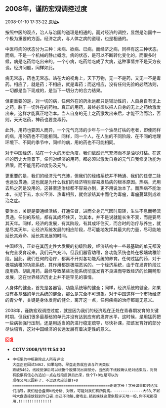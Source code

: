 ## 2008年，谨防宏观调控过度
2008-01-10 17:33:22
[原址▸](http://www.fxgan.com/chan_time/2008_01_06/857.htm)



 按照中医的观点，治人与治国的道理是相通的。而对经济的调控，显然是治国中一个极为重要的方面。经济之病，与人体之病的道理，也是相通的。
 
 中医将病的状态分为三种：未病、欲病、已病。而经济之病，同样有这三种状态。而病，不是一个机械的静止概念，病的状态，是可以不断转化变化的。而很多时候，病是吃药给吃出来的。一个小病，吃药给吃成了大病，这种事情并不是天方夜谈。经济问题，同样如此。
 
 病无常态，药也无常态。站在大的视角上，天下万物，无一不是药，又无一不是毒药。相应了，就是药；不相应，就是毒药；而这相应，没有任何先验的必然法则，一切都是当下现成的，是当下一切分力的合力结果。
 
 但更重要的是，对一切的病，任何外在的药永远都只是辅助性的，人自身自有无上之药，胜于一切外在的药物。真正的用药，最终必须以把人自身的无上之药给激发出来，这样才能真正地治本。当人自身的无上之药激发出来后，才能不治而治，否则，天天吃药，神药也要变毒药。
 
 此外，用药也要因人而异，一个元气充沛的少年与一个油尽灯枯的老者，即使同样的病，用的药也不可能相同。同样，同一个人，在人生的不同阶段、在不同的地理环境下、不同的季节中，同样的病，用的药也不可能相同。
 
 对于中国经济，站在一个大的历史角度，我们依然元气充沛而不是油尽灯枯。在这样的历史大背景下，任何对经济的用药，都必须以激发自身的元气自我修复功能为界限，而不能用药过度伤及元气。
 
 更重要的是，我们的经济元气充沛，但我们的经络系统并不畅通、我们的任督二脉也远没贯通，这也就是为什么我们的经济特别容易发热病的根本原因。热病，光用去热之药是没用的，这甚至连治标都不容易办到，更不用说治本了。而热病不能治本，长期下去，水火不济、热毒相煎，就会淤结其中而化为毒瘤，毒瘤蔓延则成难治之症。
 
 要治本，关键是要通经活络，打通任督，进而全身元气因时周转，生生不息而畅流贯通。任何的系统，都有其成坏住灭，治其本，并不是说就能长生不衰，而是要尽其天年。同样，经济的发展，有其阶段，有其成坏住灭，而合时的治疗与养生，就是尽其天年，让经济系统发展的相应阶段，尽可能地发挥其最大的力量，尽可能地延长其寿命、延长其发展的时间。
 
 中国经济，正处在其历史性大发展的初级阶段，经济结构中一些最基础的单元都没有完全发育起来。我们元气充沛，但我们器官幼稚，各功能系统也处在极端幼稚阶段。因此，我们任何的治疗，都离不开对各功能系统的养育。任何过猛的药，对于极端幼稚的功能系统，其作用都是极端恶劣的。一个经济系统，由于在发育阶段过度用药、胡乱用药，最终导致某些功能系统彻底发育不良进而导致经济的长期畸形发展，这在世界经济历史上并不是罕见的事情。
 
 人身体的健全，首先是各器官、功能系统等的健全；同样，经济系统的健全，如果没有各基础的单元系统的健全，那么是完全不可想象。对于中国这样一个市场经济的青少年，关键是身体发育的健全，离开这一点，任何疾病的治疗都毫无意义。
 
 2008年，谨防宏观调控过度，就是因为我们的经济现在正处在青春期发育的关键时期，但我们很多最基础的单元并没有达到应有的发育水平，这时候，是用猛药把一些病状强行压制，还是用适当的药进行稳定疏导，尽快补课，把该发育好的部分尽快培育，这对中国经济的长远发展有着决定性的意义。





<font color='red'>**回复**</font>


- **CCTV 2008/1/11 11:54:30**
- ```
  中枢里的中枢删除此人所有评论
  大盘正在回试5462，如果站稳，早盘走势就应该与昨天类似
  跌破5462，线段反弹后可以根据个股情况出调部分，当然向下线段确认绝对结束后，对持有股票有信心的追加一点在线段反弹后出来，做个T+0也是可以的
  现在又可以回补了，不过这次应该做T+0
  ============================================谢谢学长！学长如果即时给我们指导，我们结合盘面K线分析、对照，可能对我们有所提高。-------------大SB,不如叫大盘直接放钱到你口袋.自己不动脑,磨墙去.搞到妹妹这里象股评天地一般,你不死都没用.!!!!!!!!!!!!!!!
  ```

